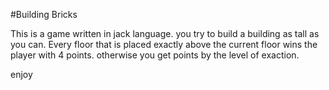 #Building Bricks

This is a game written in jack language. you try to build a building as tall as you can.
Every floor that is placed exactly above the current floor wins the player with 4 points.
otherwise you get points by the level of exaction.

enjoy
